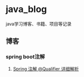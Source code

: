 # java_blog
java学习博客、书籍、项目等记录


## 博客
### spring boot注解
1. [Spring 注解 @Qualifier 详细解析](https://juejin.cn/post/6844904035342893063)
